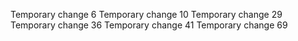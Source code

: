 Temporary change 6
Temporary change 10
Temporary change 29
Temporary change 36
Temporary change 41
Temporary change 69
